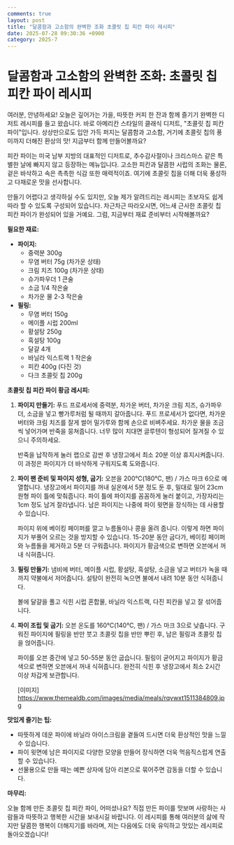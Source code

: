 ```yaml
---
comments: true
layout: post
title: "달콤함과 고소함의 완벽한 조화 초콜릿 칩 피칸 파이 레시피"
date: 2025-07-28 09:30:36 +0900
category: 2025-7
---
```


# 달콤함과 고소함의 완벽한 조화: 초콜릿 칩 피칸 파이 레시피

여러분, 안녕하세요! 오늘은 깊어가는 가을, 따뜻한 커피 한 잔과 함께 즐기기 완벽한 디저트 레시피를 들고 왔습니다. 바로 아메리칸 스타일의 클래식 디저트, "초콜릿 칩 피칸 파이"입니다. 상상만으로도 입안 가득 퍼지는 달콤함과 고소함, 거기에 초콜릿 칩의 풍미까지 더해진 환상의 맛! 지금부터 함께 만들어볼까요?

피칸 파이는 미국 남부 지방의 대표적인 디저트로, 추수감사절이나 크리스마스 같은 특별한 날에 빠지지 않고 등장하는 메뉴입니다. 고소한 피칸과 달콤한 시럽의 조화는 물론, 겉은 바삭하고 속은 촉촉한 식감 또한 매력적이죠. 여기에 초콜릿 칩을 더해 더욱 풍성하고 다채로운 맛을 선사합니다.

만들기 어렵다고 생각하실 수도 있지만, 오늘 제가 알려드리는 레시피는 초보자도 쉽게 따라 할 수 있도록 구성되어 있습니다. 차근차근 따라오시면, 어느새 근사한 초콜릿 칩 피칸 파이가 완성되어 있을 거예요. 그럼, 지금부터 재료 준비부터 시작해볼까요?

**필요한 재료:**

*   **파이지:**
    *   중력분 300g
    *   무염 버터 75g (차가운 상태)
    *   크림 치즈 100g (차가운 상태)
    *   슈가파우더 1 큰술
    *   소금 1/4 작은술
    *   차가운 물 2-3 작은술
*   **필링:**
    *   무염 버터 150g
    *   메이플 시럽 200ml
    *   황설탕 250g
    *   흑설탕 100g
    *   달걀 4개
    *   바닐라 익스트랙 1 작은술
    *   피칸 400g (다진 것)
    *   다크 초콜릿 칩 200g

**초콜릿 칩 피칸 파이 황금 레시피:**

1.  **파이지 만들기:**
    푸드 프로세서에 중력분, 차가운 버터, 차가운 크림 치즈, 슈가파우더, 소금을 넣고 빵가루처럼 될 때까지 갈아줍니다. 푸드 프로세서가 없다면, 차가운 버터와 크림 치즈를 잘게 썰어 밀가루와 함께 손으로 비벼주세요. 차가운 물을 조금씩 넣어가며 반죽을 뭉쳐줍니다. 너무 많이 치대면 글루텐이 형성되어 질겨질 수 있으니 주의하세요.

    반죽을 납작하게 눌러 랩으로 감싼 후 냉장고에서 최소 20분 이상 휴지시켜줍니다. 이 과정은 파이지가 더 바삭하게 구워지도록 도와줍니다.

2.  **파이 팬 준비 및 파이지 성형, 굽기:**
    오븐을 200℃(180℃, 팬) / 가스 마크 6으로 예열합니다. 냉장고에서 파이지를 꺼내 실온에서 5분 정도 둔 후, 밀대로 밀어 23cm 원형 파이 틀에 맞춰줍니다. 파이 틀에 파이지를 꼼꼼하게 눌러 붙이고, 가장자리는 1cm 정도 남겨 잘라냅니다. 남은 파이지는 나중에 파이 윗면을 장식하는 데 사용할 수 있습니다.

    파이지 위에 베이킹 페이퍼를 깔고 누름돌이나 콩을 올려 줍니다. 이렇게 하면 파이지가 부풀어 오르는 것을 방지할 수 있습니다. 15-20분 동안 굽다가, 베이킹 페이퍼와 누름돌을 제거하고 5분 더 구워줍니다. 파이지가 황금색으로 변하면 오븐에서 꺼내 식혀줍니다.

3.  **필링 만들기:**
    냄비에 버터, 메이플 시럽, 황설탕, 흑설탕, 소금을 넣고 버터가 녹을 때까지 약불에서 저어줍니다. 설탕이 완전히 녹으면 불에서 내려 10분 동안 식혀줍니다.

    볼에 달걀을 풀고 식힌 시럽 혼합물, 바닐라 익스트랙, 다진 피칸을 넣고 잘 섞어줍니다.

4.  **파이 조립 및 굽기:**
    오븐 온도를 160℃(140℃, 팬) / 가스 마크 3으로 낮춥니다. 구워진 파이지에 필링을 반만 붓고 초콜릿 칩을 반만 뿌린 후, 남은 필링과 초콜릿 칩을 얹어줍니다.

    파이를 오븐 중간에 넣고 50-55분 동안 굽습니다. 필링이 굳어지고 파이지가 황금색으로 변하면 오븐에서 꺼내 식혀줍니다. 완전히 식힌 후 냉장고에서 최소 2시간 이상 차갑게 보관합니다.

    [이미지]
    https://www.themealdb.com/images/media/meals/rqvwxt1511384809.jpg

**맛있게 즐기는 팁:**

*   따뜻하게 데운 파이에 바닐라 아이스크림을 곁들여 드시면 더욱 환상적인 맛을 느낄 수 있습니다.
*   파이 윗면에 남은 파이지로 다양한 모양을 만들어 장식하면 더욱 먹음직스럽게 연출할 수 있습니다.
*   선물용으로 만들 때는 예쁜 상자에 담아 리본으로 묶어주면 감동을 더할 수 있습니다.

**마무리:**

오늘 함께 만든 초콜릿 칩 피칸 파이, 어떠셨나요? 직접 만든 파이를 맛보며 사랑하는 사람들과 따뜻하고 행복한 시간을 보내시길 바랍니다. 이 레시피를 통해 여러분의 삶에 작지만 달콤한 행복이 더해지기를 바라며, 저는 다음에도 더욱 유익하고 맛있는 레시피로 돌아오겠습니다!